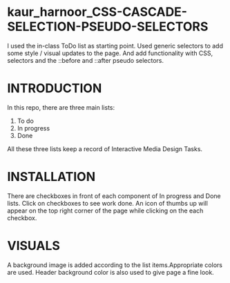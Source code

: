 # kaur_harnoor_CSS-CASCADE-SELECTION-PSEUDO-SELECTORS

I used the in-class ToDo list as starting point. Used generic selectors to add some style / visual updates to the page. 
And add functionality with CSS, selectors and the ::before and ::after pseudo selectors.

# INTRODUCTION
In this repo, there are three main lists:
1. To do
2. In progress
3. Done

All these three lists keep a record of Interactive Media Design Tasks.

# INSTALLATION
There are checkboxes in front of each component of In progress and Done lists.
Click on checkboxes to see work done. An icon of thumbs up will appear on the top right corner of the page 
while clicking on the each checkbox.

# VISUALS
A background image is added according to the list items.Appropriate colors are used.
Header background color is also used to give page a fine look. 